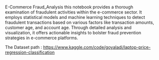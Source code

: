 E-Commerce Fraud_Analysis 
this notebook provides a thorough examination of fraudulent activities within the e-commerce sector. It employs statistical models and machine learning techniques to detect fraudulent transactions based on various factors like transaction amounts, customer age, and account age. Through detailed analysis and visualization, it offers actionable insights to bolster fraud prevention strategies in e-commerce platforms.

The Dataset path : https://www.kaggle.com/code/goyaladi/laptop-price-regression-classification
